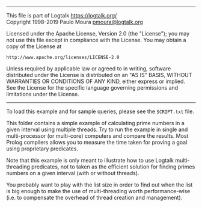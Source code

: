 ________________________________________________________________________

This file is part of Logtalk <https://logtalk.org/>  
Copyright 1998-2019 Paulo Moura <pmoura@logtalk.org>

Licensed under the Apache License, Version 2.0 (the "License");
you may not use this file except in compliance with the License.
You may obtain a copy of the License at

    http://www.apache.org/licenses/LICENSE-2.0

Unless required by applicable law or agreed to in writing, software
distributed under the License is distributed on an "AS IS" BASIS,
WITHOUT WARRANTIES OR CONDITIONS OF ANY KIND, either express or implied.
See the License for the specific language governing permissions and
limitations under the License.
________________________________________________________________________


To load this example and for sample queries, please see the `SCRIPT.txt`
file.

This folder contains a simple example of calculating prime numbers in a 
given interval using multiple threads. Try to run the example in single 
and multi-processor (or multi-core) computers and compare the results. 
Most Prolog compilers allows you to measure the time taken for proving 
a goal using proprietary predicates.

Note that this example is only meant to illustrate how to use Logtalk 
multi-threading predicates, not to taken as the efficient solution for 
finding primes numbers on a given interval (with or without threads).

You probably want to play with the list size in order to find out when the 
list is big enough to make the use of multi-threading worth performance-wise 
(i.e. to compensate the overhead of thread creation and management).
